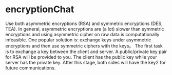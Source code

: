 # encryptionChat
Use both asymmetric encryptions (RSA) and symmetric encryptions (DES, TEA). In general, asymmetric encryptions are (a lot) slower than symmetric encryptions and using asymmetric cipher on raw data is computationally infeasible. One popular solution is: exchange keys under asymmetric encryptions and then use symmetric ciphers with the keys。</span>
The first task is to exchange a key between the client and server. A public/private key pair for RSA will be provided to you. The client has the public key while your server has the private key. After this stage, both sides will have the key2 for future communications.
